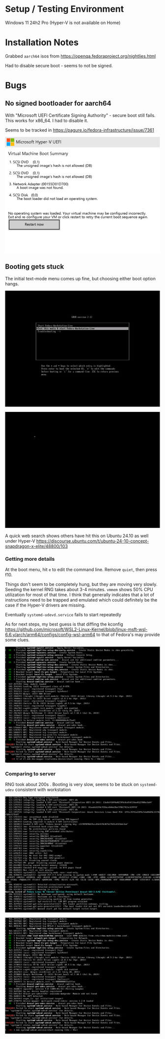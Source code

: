 


# Setup / Testing Environment

Windows 11 24h2 Pro (Hyper-V is not available on Home)


# Installation Notes


Grabbed `aarch64` isos from https://openqa.fedoraproject.org/nightlies.html

Had to disable secure boot - seems to not be signed.


# Bugs

## No signed bootloader for aarch64


With "Microsoft UEFI Certificate Signing Authority" - secure boot still fails. This works for x86_64. I had to disable it. 

Seems to be tracked in https://pagure.io/fedora-infrastructure/issue/7361

![Secure boot failure](secure-boot-fail.png)


## Booting gets stuck

The initial text-mode menu comes up fine, but choosing either boot option hangs.

![boot menu](boot-menu.png)

![boot hangs on just a cursor](boot-hang.png)


A quick web search shows others have hit this on Ubuntu 24.10 as well under Hyper-V
https://discourse.ubuntu.com/t/ubuntu-24-10-concept-snapdragon-x-elite/48800/103



### Getting more details

At the boot menu, hit `e` to edit the command line. Remove `quiet`, then press f10.

Things don't seem to be completely hung, but they are moving very slowly. Seeding the kernel RNG takes about 3-4 minutes. `vmmem` shows 50% CPU utilization for most of that time. I think that generally indicates that a lot of instructions need to be trapped and emulated which could definitely be the case if the Hyper-V drivers are missing.

Eventually `systemd-udevd.service` fails to start repeatedly

As for next steps, my best guess is that diffing the kconfig https://github.com/microsoft/WSL2-Linux-Kernel/blob/linux-msft-wsl-6.6.y/arch/arm64/configs/config-wsl-arm64 to that of Fedora's may provide some clues.

![state after 10 minutes of booting](boot-10mins-failudev.png)



### Comparing to server


RNG took about 200s . Booting is very slow, seems to be stuck on `systemd-udev` consistent with workstation

![1st screenshot of server boot](server-boot-1.png)

![second screenshot of server boot several minutes later](server-boot-2.png)